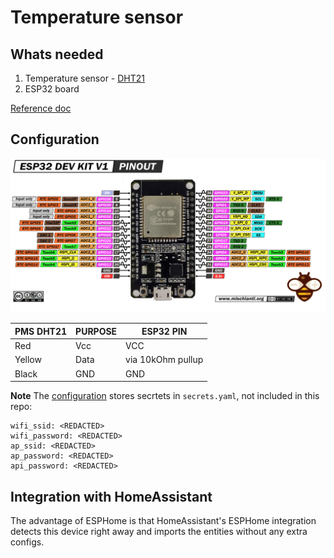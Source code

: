 # Temperature sensor


## Whats needed

1. Temperature sensor - [DHT21](https://botland.com.pl/czujniki-multifunkcyjne/1884-czujnik-temperatury-i-wilgotnosci-dht21-am2301-w-obudowie-5904422373269.html)
2. ESP32 board

[Reference doc](https://esphome.io/components/sensor/dht.html)


## Configuration

![plugscheme](../particulate_matter_sensor/images/ESP32-DOIT-DEV-KIT-v1-pinout-mischianti.png)

| PMS DHT21 | PURPOSE | ESP32 PIN |
|---------|--------|------------|
| Red   | Vcc        | VCC        |
| Yellow   | Data        | via 10kOhm pullup        |
| Black   | GND        | GND      |


**Note**
The [configuration](thsensor.yaml) stores secrtets in `secrets.yaml`, not included in this repo:
```
wifi_ssid: <REDACTED>
wifi_password: <REDACTED>
ap_ssid: <REDACTED>
ap_password: <REDACTED>
api_password: <REDACTED>
```

## Integration with HomeAssistant

The advantage of ESPHome is that HomeAssistant's ESPHome integration detects this device right away and imports the entities without any extra configs.
